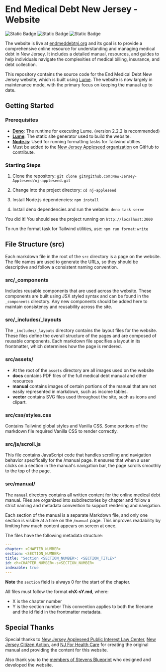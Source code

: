 # End Medical Debt New Jersey - Website

![Static Badge](https://img.shields.io/badge/Lume-JavaScript-blue)
![Static Badge](https://img.shields.io/badge/Tailwind-CSS-green)
![Static Badge](https://img.shields.io/badge/Blueprint_2025-0078E8)

The website is live at [endmeddebtnj.org](https://endmeddebtnj.org) and its goal is to provide a comprehensive online resource for understanding and managing medical debt in New Jersey. It includes a detailed manual, resources, and guides to help individuals navigate the complexities of medical billing, insurance, and debt collection.

This repository contains the source code for the End Medical Debt New Jersey website, which is built using [Lume](https://lume.land/). The website is now largely in maintenance mode, with the primary focus on keeping the manual up to date.

## Getting Started

### Prerequisites

- **[Deno](https://deno.com/)**: The runtime for executing Lume. (version 2.2.2 is recommended)
- **[Lume](https://lume.land/)**: The static site generator used to build the website.
- **[Node.js](https://nodejs.org/en)**: Used for running formatting tasks for Tailwind utilties.
- Must be added to the [New Jersey Appleseed organization](https://github.com/New-Jersey-Appleseed) on GitHub to contribute.

### Starting Steps

1. Clone the repository:
   ```git clone git@github.com:New-Jersey-Appleseed/nj-appleseed.git```

2. Change into the project directory:
   ```cd nj-appleseed```

3. Install Node.js dependencies:
   ```npm install```

4. Install deno dependencies and run the website:
   ```deno task serve```

You did it! You should see the project running on `http://localhost:3000`

To run the format task for Tailwind utilities, use:
```npm run format:write```

## File Structure (src)

Each markdown file in the root of the `src` directory is a page on the website. The file names are used to generate the URLs, so they should be descriptive and follow a consistent naming convention.

### src/_components

Includes reusable components that are used across the website. These components are built using JSX styled syntax and can be found in the `_components` directory. Any new components should be added here to maintain consistency and reusability across the site.

### src/_includes/_layouts

The `_includes/_layouts` directory contains the layout files for the website. These files define the overall structure of the pages and are composed of reusable components. Each markdown file specifies a layout in its frontmatter, which determines how the page is rendered.

### src/assets/

- At the root of the `assets` directory are all images used on the website
- **docs** contains PDF files of the full medical debt manual and other resources
- **manual** contains images of certain portions of the manual that are not
  easily represented in markdown, such as income tables.
- **vector** contains SVG files used throughout the site, such as icons and clipart.

### src/css/styles.css

Contains Tailwind global styles and Vanilla CSS. Some portions of the markdown file required Vanilla CSS to render correctly.

### src/js/scroll.js

This file contains JavaScript code that handles scrolling and navigation behavior specifically for the /manual page. It ensures that when a user clicks on a section in the manual's navigation bar, the page scrolls smoothly to the top of the page.

### src/manual/

The `manual` directory contains all written content for the online medical debt manual. Files are organized into subdirectories by chapter and follow a strict naming and metadata convention to support rendering and navigation.

Each section of the manual is a separate Markdown file, and only one section is visible at a time on the `/manual` page. This improves readability by limiting how much content appears on screen at once.

The files have the following metadata structure:

   ```yaml
   ---
   chapter: <CHAPTER_NUMBER>
   section: <SECTION_NUMBER>
   title: "Section <SECTION_NUMBER>: <SECTION_TITLE>"
   id: ch<CHAPTER_NUMBER>-s<SECTION_NUMBER>
   indexable: true
   ---
   ```

   **Note** the `section` field is always 0 for the start of the chapter.

All files must follow the format **chX-sY.md**, where:
- X is the chapter number
- Y is the section number
This convention applies to both the filename and the id field in the frontmatter metadata.

## Special Thanks

Special thanks to [New Jersey Appleseed Public Interest Law Center](https://njappleseed.org/), [New Jersey Citizen Action](https://www.njcitizenaction.org/), and [NJ For Health Care](https://njforhealthcare.org/) for creating the original manual and providing the content for this website.

Also thank you to the [members of Stevens Blueprint](https://sitblueprint.com/projects/nj-appleseed/) who designed and developed the website.